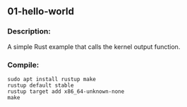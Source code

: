 ## 01-hello-world

### Description:

A simple Rust example that calls the kernel output function.

### Compile:
```
sudo apt install rustup make
rustup default stable
rustup target add x86_64-unknown-none
make
```
